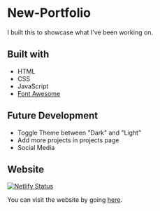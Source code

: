 # New-Portfolio
I built this to showcase what I've been working on.
## Built with
* HTML
* CSS
* JavaScript
* [Font Awesome](https://fontawesome.com/)
## Future Development
* Toggle Theme between "Dark" and "Light"
* Add more projects in projects page
* Social Media
## Website
[![Netlify Status](https://api.netlify.com/api/v1/badges/9e4bccf2-7167-4c5a-b035-d629887699de/deploy-status)](https://app.netlify.com/sites/xenodochial-kirch-33a7e9/deploys)

You can visit the website by going [here](https://walterwang.netlify.app/).